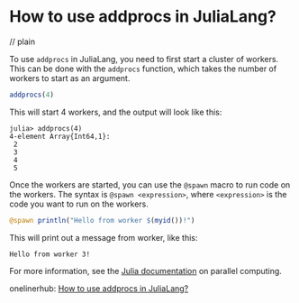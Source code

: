 # How to use addprocs in JuliaLang?
// plain

To use `addprocs` in JuliaLang, you need to first start a cluster of workers. This can be done with the `addprocs` function, which takes the number of workers to start as an argument.

```julia
addprocs(4)
```

This will start 4 workers, and the output will look like this:

```
julia> addprocs(4)
4-element Array{Int64,1}:
 2
 3
 4
 5
```

Once the workers are started, you can use the `@spawn` macro to run code on the workers. The syntax is `@spawn <expression>`, where `<expression>` is the code you want to run on the workers.

```julia
@spawn println("Hello from worker $(myid())!")
```

This will print out a message from worker, like this:

```
Hello from worker 3!
```

For more information, see the [Julia documentation](https://docs.julialang.org/en/v1/manual/parallel-computing/#Parallel-Computing-1) on parallel computing.

onelinerhub: [How to use addprocs in JuliaLang?
](https://onelinerhub.com/julialang/how-to-use-addprocs-in-julialang)
